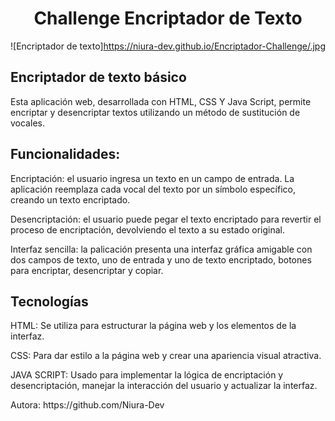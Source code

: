 <h1 align="center"> Challenge Encriptador de Texto </h1>

![Encriptador de texto]https://niura-dev.github.io/Encriptador-Challenge/.jpg

<h2>Encriptador de texto básico</h2>
<p>Esta aplicación web, desarrollada con HTML, CSS Y Java Script, permite encriptar y desencriptar textos utilizando un método de sustitución de vocales.</p>

<h2>Funcionalidades:</h2>
<p>Encriptación: el usuario ingresa un texto en un campo de entrada. La aplicación reemplaza cada vocal del texto por un símbolo específico, creando un texto encriptado.</p>
<p>Desencriptación: el usuario puede pegar el texto encriptado para revertir el proceso de encriptación, devolviendo el texto a su estado original.</p>
<p>Interfaz sencilla: la palicación presenta una interfaz gráfica amigable con dos campos de texto, uno de entrada y uno de texto encriptado, botones para encriptar, desencriptar y copiar.</p>

<h2>Tecnologías</h2>
<p>HTML: Se utiliza para estructurar la página web y los elementos de la interfaz.</p>
<p>CSS: Para dar estilo a la página web y crear una apariencia visual atractiva.</p>
<p>JAVA SCRIPT: Usado para implementar la lógica de encriptación y desencriptación, manejar la interacción del usuario y actualizar la interfaz.</p>
<p>Autora: https://github.com/Niura-Dev</p>
